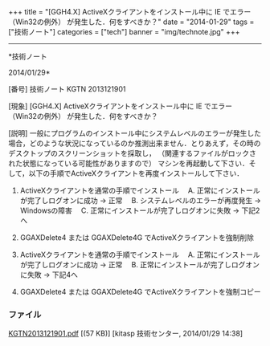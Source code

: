 ﻿+++
title = "[GGH4.X] ActiveXクライアントをインストール中に IE でエラー （Win32の例外） が発生した．何をすべきか？"
date = "2014-01-29"
tags = ["技術ノート"]
categories = ["tech"]
banner = "img/technote.jpg"
+++

-----------------------------------------------------------------------------------------------------------------------------

*技術ノート

2014/01/29*


[番号]
技術ノート KGTN 2013121901

[現象]
[GGH4.X] ActiveXクライアントをインストール中に IE でエラー
（Win32の例外） が発生した．何をすべきか？

[説明]
一般にプログラムのインストール中にシステムレベルのエラーが発生した場合，どのような状況になっているのか推測出来ません．とりあえず，その時のデスクトップのスクリーンショットを採取し，
（関連するファイルがロックされた状態になっている可能性がありますので）
マシンを再起動して下さい．そして，以下の手順でActiveXクライアントを再度インストールして下さい．

1) ActiveXクライアントを通常の手順でインストール
　A. 正常にインストールが完了しログオンに成功 → 正常
　B. システムレベルのエラーが再度発生 → Windowsの障害
　C. 正常にインストールが完了しログオンに失敗 → 下記2へ

2) GGAXDelete4 または GGAXDelete4G でActiveXクライアントを強制削除

3) ActiveXクライアントを通常の手順でインストール
　A. 正常にインストールが完了しログオンに成功 → 正常
　B. 正常にインストールが完了しログオンに失敗 → 下記4へ

4) GGAXDelete4 または GGAXDelete4G でActiveXクライアントを強制コピー


### ファイル

 
 


[KGTN2013121901.pdf](http://techreport.kitasp.net/attachments/download/1461/KGTN2013121901.pdf)
 [(57 KB)] [kitasp 技術センター, 2014/01/29
14:38]


 


 


